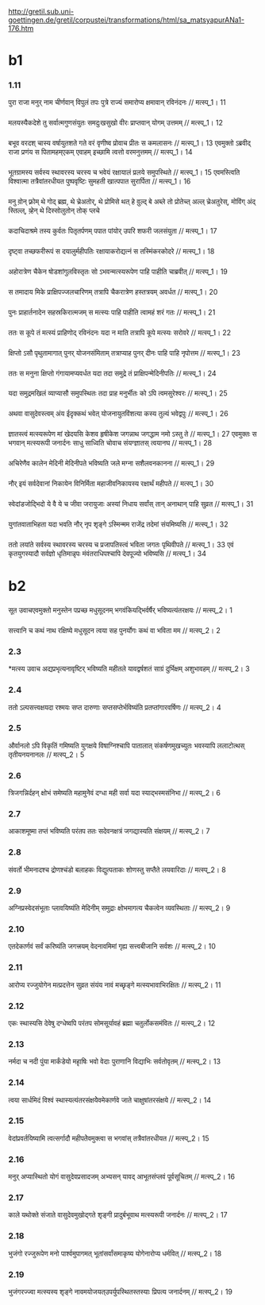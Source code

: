 
http://gretil.sub.uni-goettingen.de/gretil/corpustei/transformations/html/sa_matsyapurANa1-176.htm

# b1
### 1.11
पुरा  राजा  मनुर्  नाम  चीर्णवान्  विपुलं  तपः
पुत्रे  राज्यं  समारोप्य  क्षमावान्  रविनंदनः  //  मत्स्प्_1। 11
### 
मलयस्यैकदेशे  तु  सर्वात्मगुणसंयुतः
समदुःखसुखो  वीरः  प्राप्तवान्  योगम् उत्तमम्  //  मत्स्प्_1। 12
### 
बभूव  वरदश्  चास्य  वर्षायुतशते  गते
वरं  वृणीष्व  प्रोवाच  प्रीतः  स  कमलासनः  //  मत्स्प्_1। 13
एवमुक्तो ऽब्रवीद्  राजा  प्रणंय  स  पितामहम्एकम् एवाहम् इच्छामि  त्वत्तो  वरमनुत्तमम्  //  मत्स्प्_1। 14
### 
भूतग्रामस्य  सर्वस्य  स्थावरस्य  चरस्य  च
भवेयं  रक्षायालं  प्रलये  समुपस्थिते  //  मत्स्प्_1। 15
एवमस्त्विति  विश्वात्मा  तत्रैवांतरधीयत
पुष्पवृष्टिः  सुमहती  खात्पपात  सुरार्पिता  //  मत्स्प्_1। 16
### 
मनु  व़ोन्  फ़्रोम्  थे  गोद्  ब्रह्म,  थे  च्रेअतोर्,  थे  प्रोमिसे  थत्  हे  व़ुल्द्  बे  अब्ले  तो  प्रोतेच्त्  अल्ल्  च्रेअतुरेस्,  मोविंग्  अंद्  स्तिल्ल्,  व़्हेन्  थे  दिस्सोलुतोन्  तोक्  प्लचे
### 
कदाचिदाश्रमे  तस्य  कुर्वतः  पितृतर्पणम्
पपात  पांयोर् उपरि  शफरी  जलसंयुता  //  मत्स्प्_1। 17
### 
दृष्ट्वा  तच्छफरीरूपं  स  दयालुर्महीपतिः
रक्षायाकरोद्यत्नं  स  तस्मिंकरकोदरे  //  मत्स्प्_1। 18
### 
अहोरात्रेण  चैकेन  षोडशांगुलविस्तृतः
सो ऽभवन्मत्स्यरूपेण  पाहि  पाहीति  चाब्रवीत्  //  मत्स्प्_1। 19
### 
स  तमादाय  मिके  प्राक्षिपज्जलचारिणम्
तत्रापि  चैकरात्रेण  हस्तत्रयम्  अवर्धत  //  मत्स्प्_1। 20
### 
पुनः  प्राहार्तनादेन  सहस्रकिरात्मजम्
स  मत्स्यः  पाहि  पाहीति  त्वामहं  शरं  गतः  //  मत्स्प्_1। 21
### 
ततः  स  कूपे  तं  मत्स्यं  प्राहिणोद्  रविनंदनः
यदा  न  माति  तत्रापि  कूपे  मत्स्यः  सरोवरे  //  मत्स्प्_1। 22
### 
क्षिप्तो ऽसौ  पृथुतामागात्  पुनर्  योजनसंमिताम्
तत्राप्याह  पुनर्  दीनः  पाहि  पाहि  नृपोत्तम  //  मत्स्प्_1। 23
### 
ततः  स  मनुना  क्षिप्तो  गंगायामप्यवर्धत
यदा  तदा  समुद्रे  तं  प्राक्षिपन्मेदिनीपतिः  //  मत्स्प्_1। 24
### 
यदा  समुद्रमखिलं  व्याप्यासौ  समुपस्थितः
तदा  प्राह  मनुर्भीतः  को ऽपि  त्वमसुरेश्वरः  //  मत्स्प्_1। 25
### 
अथवा  वासुदेवस्त्वम्  अंय ईदृक्कथं  भवेत्
योजनायुतविंशत्या  कस्य  तुल्यं  भवेद्वपुः  //  मत्स्प्_1। 26
### 
ज्ञातस्त्वं  मत्स्यरूपेण  मां  खेदयसि  केशव
हृषीकेश  जगन्नाथ  जगद्धाम  नमो ऽस्तु  ते  //  मत्स्प्_1। 27
एवमुक्तः  स  भगवान्  मत्स्यरूपी  जनार्दनः
साधु  साध्विति  चोवाच  संयग्ज्ञातस्  त्वयानघ  //  मत्स्प्_1। 28
### 
अचिरेणैव  कालेन  मेदिनी  मेदिनीपते
भविष्यति  जले  मग्ना  सशैलवनकानना  //  मत्स्प्_1। 29
### 
नौर् इयं  सर्वदेवानां  निकायेन  विनिर्मिता
महाजीवनिकायस्य  रक्षार्थं  महीपते  //  मत्स्प्_1। 30
### 
स्वेदांडजोद्भिदो  ये  वै  ये  च  जीवा  जरायुजाः
अस्यां  निधाय  सर्वांस्  तान्  अनाथान्  पाहि  सुव्रत  //  मत्स्प्_1। 31
### 
युगांतवाताभिहता  यदा  भवति  नौर्  नृप
शृङ्गे ऽस्मिन्मम  राजेंद्र  तदेमां  संयमिष्यसि  //  मत्स्प्_1। 32
### 
ततो  लयांते  सर्वस्य  स्थावरस्य  चरस्य  च
प्रजापतिस्त्वं  भविता  जगतः  पृथिवीपते  //  मत्स्प्_1। 33
एवं  कृतयुगस्यादौ  सर्वज्ञो  धृतिमान्नृपः
मंवंतराधिपश्चापि  देवपूज्यो  भविष्यसि  //  मत्स्प्_1। 34

# b2
### 
सूत उवाचएवमुक्तो  मनुस्तेन  पप्रच्छ  मधुसूदनम्
भगवंकियद्भिर्वर्षैर्  भविष्यत्यंतरक्षयः  //  मत्स्प्_2। 1
### 
सत्त्वानि  च  कथं  नाथ  रक्षिष्ये  मधुसूदन
त्वया  सह  पुनर्योगः  कथं  वा  भविता  मम  //  मत्स्प्_2। 2
### 2.3
*मत्स्य उवाच
अद्यप्रभृत्यनावृष्टिर्  भविष्यति  महीतले
यावद्वर्षशतं  साग्रं  दुर्भिक्षम्  अशुभावहम्  //  मत्स्प्_2। 3
### 2.4
ततो ऽल्पसत्त्वक्षयदा  रश्मयः  सप्त  दारुणाः
सप्तसप्तेर्भविष्यंति  प्रतप्तांगारवर्षिणः  //  मत्स्प्_2। 4
### 2.5
और्वानलो ऽपि  विकृतिं  गमिष्यति  युगक्षये
विषाग्निश्चापि  पातालात्  संकर्षणमुखच्युतः
भवस्यापि  ललाटोत्थस्  तृतीयनयनानलः  //  मत्स्प्_2। 5
### 2.6
त्रिजगन्निर्दहन्  क्षोभं  समेष्यति  महामुनेेवं  दग्धा  मही  सर्वा  यदा  स्याद्भस्मसंनिभा  //  मत्स्प्_2। 6
### 2.7
आकाशमूष्मा  तप्तं  भविष्यति  परंतप
ततः  सदेवनक्षत्रं  जगद्यास्यति  संक्षयम्  //  मत्स्प्_2। 7
### 2.8
संवर्तो  भीमनादश्च  द्रोणश्चंडो  बलाहकः
विद्युत्पताकः  शोणस्तु  सप्तैते  लयवारिदाः  //  मत्स्प्_2। 8
### 2.9
अग्निप्रस्वेदसंभूताः  प्लावयिष्यंति  मेदिनीम्
समुद्राः  क्षोभमागत्य  चैकत्वेन  व्यवस्थिताः  //  मत्स्प्_2। 9
### 2.10
एतदेकार्णवं  सर्वं  करिष्यंति  जगत्त्रयम्
वेदनावमिमां  गृह्य  सत्त्वबीजानि  सर्वशः  //  मत्स्प्_2। 10
### 2.11
आरोप्य  रज्जुयोगेन  मत्प्रदत्तेन  सुव्रत
संयंय  नावं  मच्छृङ्गे  मत्स्यभावाभिरक्षितः  //  मत्स्प्_2। 11
### 2.12
एकः  स्थास्यसि  देवेषु  दग्धेष्वपि  परंतप
सोमसूर्यावहं  ब्रह्मा  चतुर्लोकसमंवितः  //  मत्स्प्_2। 12
### 2.13
नर्मदा  च  नदी  पुंया  मार्कंडेयो  महाृषिः
भवो  वेदाः  पुराणानि  विद्याभिः  सर्वतोवृतम्  //  मत्स्प्_2। 13
### 2.14
त्वया  सार्धमिदं  विश्वं  स्थास्यत्यंतरसंक्षयेेवमेकार्णवे  जाते  चाक्षुषांतरसंक्षये  //  मत्स्प्_2। 14
### 2.15
वेदांप्रवर्तयिष्यामि  त्वत्सर्गादौ  महीपतेेवमुक्त्वा  स  भगवांस्  तत्रैवांतरधीयत  //  मत्स्प्_2। 15
### 2.16
मनुर्  अप्यास्थितो  योगं  वासुदेवप्रसादजम्
अभ्यसन्  यावद् आभूतसंप्लवं  पूर्वसूचितम्  //  मत्स्प्_2। 16
### 2.17
काले  यथोक्ते  संजाते  वासुदेवमुखोद्गते
शृङ्गी  प्रादुर्बभूवाथ  मत्स्यरूपी  जनार्दनः  //  मत्स्प्_2। 17
### 2.18
भुजंगो  रज्जुरूपेण  मनो  पार्श्वमुपागमत्
भूतांसर्वांसमाकृष्य  योगेनारोप्य  धर्मवित्  //  मत्स्प्_2। 18
### 2.19
भुजंगरज्ज्वा  मत्स्यस्य  शृङ्गे  नावमयोजयत्उपर्युपस्थितस्तस्याः  प्रिपत्य  जनार्दनम्  //  मत्स्प्_2। 19